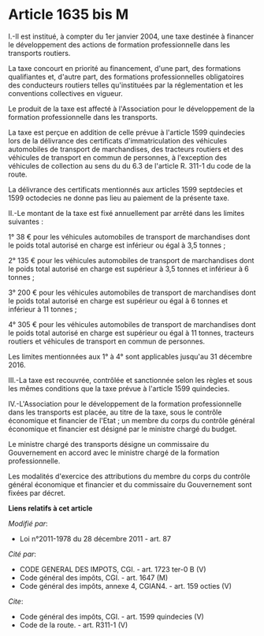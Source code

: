 # Article 1635 bis M

I.-Il est institué, à compter du 1er janvier 2004, une taxe destinée à financer le développement des actions de formation
professionnelle dans les transports routiers. 

La taxe concourt en priorité au financement, d'une part, des formations qualifiantes et, d'autre part, des formations
professionnelles obligatoires des conducteurs routiers telles qu'instituées par la réglementation et les conventions
collectives en vigueur. 

Le produit de la taxe est affecté à l'Association pour le développement de la formation professionnelle dans les transports. 

La taxe est perçue en addition de celle prévue à l'article 1599 quindecies lors de la délivrance des certificats
d'immatriculation des véhicules automobiles de transport de marchandises, des tracteurs routiers et des véhicules de
transport en commun de personnes, à l'exception des véhicules de collection au sens du du 6.3 de l'article R. 311-1 du code
de la route. 

La délivrance des certificats mentionnés aux articles 1599 septdecies et 1599 octodecies ne donne pas lieu au paiement de la
présente taxe. 

II.-Le montant de la taxe est fixé annuellement par arrêté dans les limites suivantes : 

1° 38 € pour les véhicules automobiles de transport de marchandises dont le poids total autorisé en charge est inférieur ou
égal à 3,5 tonnes ; 

2° 135 € pour les véhicules automobiles de transport de marchandises dont le poids total autorisé en charge est supérieur à
3,5 tonnes et inférieur à 6 tonnes ; 

3° 200 € pour les véhicules automobiles de transport de marchandises dont le poids total autorisé en charge est supérieur ou
égal à 6 tonnes et inférieur à 11 tonnes ; 

4° 305 € pour les véhicules automobiles de transport de marchandises dont le poids total autorisé en charge est supérieur ou
égal à 11 tonnes, tracteurs routiers et véhicules de transport en commun de personnes. 

Les limites mentionnées aux 1° à 4° sont applicables jusqu'au 31 décembre 2016. 

III.-La taxe est recouvrée, contrôlée et sanctionnée selon les règles et sous les mêmes conditions que la taxe prévue à
l'article 1599 quindecies. 

IV.-L'Association pour le développement de la formation professionnelle dans les transports est placée, au titre de la taxe,
sous le contrôle économique et financier de l'Etat ; un membre du corps du contrôle général économique et financier est
désigné par le ministre chargé du budget. 

Le ministre chargé des transports désigne un commissaire du Gouvernement en accord avec le ministre chargé de la formation
professionnelle. 

Les modalités d'exercice des attributions du membre du corps du contrôle général économique et financier et du commissaire du
Gouvernement sont fixées par décret.

**Liens relatifs à cet article**

_Modifié par_:

  - Loi n°2011-1978 du 28 décembre 2011 - art. 87

_Cité par_:

  - CODE GENERAL DES IMPOTS, CGI. - art. 1723 ter-0 B (V)
  - Code général des impôts, CGI. - art. 1647 (M)
  - Code général des impôts, annexe 4, CGIAN4. - art. 159 octies (V)

_Cite_:

  - Code général des impôts, CGI. - art. 1599 quindecies (V)
  - Code de la route. - art. R311-1 (V)

